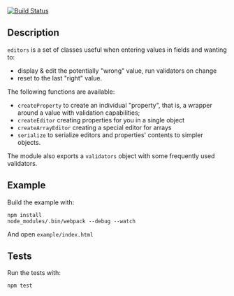 [![Build Status](https://travis-ci.org/ygravrand/editors.svg?branch=master)](https://travis-ci.org/ygravrand/editors)

## Description

``editors`` is a set of classes useful when entering values in
fields and wanting to:
  - display & edit the potentially "wrong" value, run validators on change
  - reset to the last "right" value.


The following functions are available:
  - ``createProperty`` to create an individual "property", that is, a wrapper around a value
    with validation capabilities;
  - ``createEditor`` creating properties for you in a single object
  - ``createArrayEditor`` creating a special editor for arrays
  - ``serialize`` to serialize editors and properties' contents to simpler objects.

The module also exports a ``validators`` object with some frequently used validators.


## Example

Build the example with:

```
npm install
node_modules/.bin/webpack --debug --watch
```

And open ``example/index.html``

## Tests

Run the tests with:
```
npm test
```
